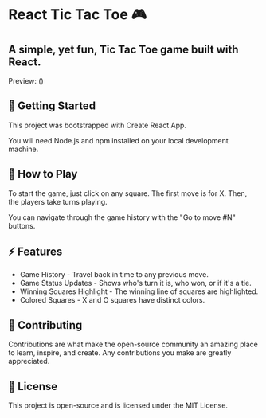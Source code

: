 # React Tic Tac Toe 🎮

## A simple, yet fun, Tic Tac Toe game built with React.

Preview: ()

## 🚀 Getting Started

This project was bootstrapped with Create React App.

You will need Node.js and npm installed on your local development machine.

## 🎯 How to Play
To start the game, just click on any square. The first move is for X. Then, the players take turns playing.

You can navigate through the game history with the "Go to move #N" buttons.

## ⚡ Features
- Game History - Travel back in time to any previous move.
- Game Status Updates - Shows who's turn it is, who won, or if it's a tie.
- Winning Squares Highlight - The winning line of squares are highlighted.
- Colored Squares - X and O squares have distinct colors.

## 🙌 Contributing
Contributions are what make the open-source community an amazing place to learn, inspire, and create. Any contributions you make are greatly appreciated.


## 📜 License
This project is open-source and is licensed under the MIT License.












